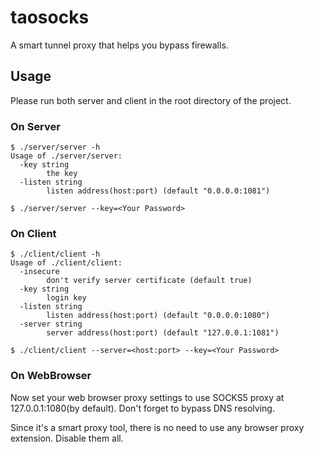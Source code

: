 # taosocks

A smart tunnel proxy that helps you bypass firewalls.

## Usage

Please run both server and client in the root directory of the project.

### On Server

```none
$ ./server/server -h
Usage of ./server/server:
  -key string
        the key
  -listen string
        listen address(host:port) (default "0.0.0.0:1081")
```

```
$ ./server/server --key=<Your Password>
```

### On Client

```none
$ ./client/client -h
Usage of ./client/client:
  -insecure
        don't verify server certificate (default true)
  -key string
        login key
  -listen string
        listen address(host:port) (default "0.0.0.0:1080")
  -server string
        server address(host:port) (default "127.0.0.1:1081")
```

```none
$ ./client/client --server=<host:port> --key=<Your Password>
```

### On WebBrowser

Now set your web browser proxy settings to use SOCKS5 proxy at 127.0.0.1:1080(by default). Don't forget to bypass DNS resolving.

Since it's a smart proxy tool, there is no need to use any browser proxy extension. Disable them all.
